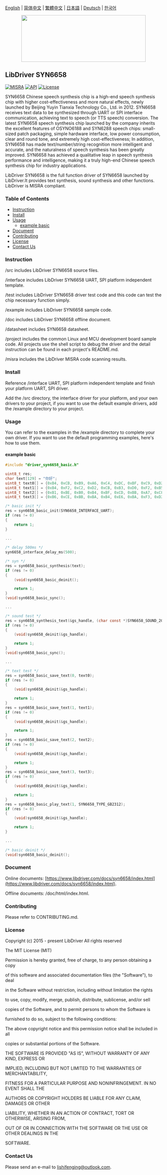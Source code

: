 [English](/README.md) | [ 简体中文](/README_zh-Hans.md) | [繁體中文](/README_zh-Hant.md) | [日本語](/README_ja.md) | [Deutsch](/README_de.md) | [한국어](/README_ko.md)

<div align=center>
<img src="/doc/image/logo.svg" width="400" height="150"/>
</div>

## LibDriver SYN6658

[![MISRA](https://img.shields.io/badge/misra-compliant-brightgreen.svg)](/misra/README.md) [![API](https://img.shields.io/badge/api-reference-blue.svg)](https://www.libdriver.com/docs/syn6658/index.html) [![License](https://img.shields.io/badge/license-MIT-brightgreen.svg)](/LICENSE)

SYN6658 Chinese speech synthesis chip is a high-end speech synthesis chip with higher cost-effectiveness and more natural effects, newly launched by Beijing Yuyin Tianxia Technology Co., Ltd. in 2012. SYN6658 receives text data to be synthesized through UART or SPI interface communication, achieving text to speech (or TTS speech) conversion. The latest SYN6658 speech synthesis chip launched by the company inherits the excellent features of OSYNO6188 and SYN6288 speech chips: small-sized patch packaging, simple hardware interface, low power consumption, clear and round tone, and extremely high cost-effectiveness; In addition, SYN6658 has made text/number/string recognition more intelligent and accurate, and the naturalness of speech synthesis has been greatly improved. SYN6658 has achieved a qualitative leap in speech synthesis performance and intelligence, making it a truly high-end Chinese speech synthesis chip for industry applications.

LibDriver SYN6658 is the full function driver of SYN6658 launched by LibDriver.It provides text synthesis, sound synthesis and other functions. LibDriver is MISRA compliant.

### Table of Contents

  - [Instruction](#Instruction)
  - [Install](#Install)
  - [Usage](#Usage)
    - [example basic](#example-basic)
  - [Document](#Document)
  - [Contributing](#Contributing)
  - [License](#License)
  - [Contact Us](#Contact-Us)

### Instruction

/src includes LibDriver SYN6658 source files.

/interface includes LibDriver SYN6658 UART, SPI platform independent template.

/test includes LibDriver SYN6658 driver test code and this code can test the chip necessary function simply.

/example includes LibDriver SYN6658 sample code.

/doc includes LibDriver SYN6658 offline document.

/datasheet includes SYN6658 datasheet.

/project includes the common Linux and MCU development board sample code. All projects use the shell script to debug the driver and the detail instruction can be found in each project's README.md.

/misra includes the LibDriver MISRA code scanning results.

### Install

Reference /interface UART, SPI platform independent template and finish your platform UART, SPI driver.

Add the /src directory, the interface driver for your platform, and your own drivers to your project, if you want to use the default example drivers, add the /example directory to your project.

### Usage

You can refer to the examples in the /example directory to complete your own driver. If you want to use the default programming examples, here's how to use them.

#### example basic

```C
#include "driver_syn6658_basic.h"

uint8_t res;
char text[129] = "你好";
uint8_t text0[] = {0xB4, 0xCB, 0xB9, 0xA6, 0xC4, 0xDC, 0xBF, 0xC9, 0xD2, 0xD4, 0xBD, 0xAB, 0xB1, 0xBB, 0x00};
uint8_t text1[] = {0xB4, 0xF2, 0xC2, 0xD2, 0xCB, 0xB3, 0xD0, 0xF2, 0xB5, 0xC4, 0xD2, 0xBB, 0xB6, 0xCE, 0xCE, 0xC4, 0x00};
uint8_t text2[] = {0xB1, 0xBE, 0xB0, 0xB4, 0xBF, 0xCD, 0xBB, 0xA7, 0xCF, 0xA3, 0xCD, 0xFB, 0xB5, 0xC4, 0xCB, 0xB3, 0xD0, 0xF2, 0xB7, 0xD6, 0x00};
uint8_t text3[] = {0xB6, 0xCE, 0xBB, 0xBA, 0xB4, 0xE6, 0xBA, 0xF3, 0xD2, 0xBB, 0xC6, 0xF0, 0xB2, 0xA5, 0xB7, 0xC5, 0xA1, 0xA3, 0x00};

/* basic init */
res = syn6658_basic_init(SYN6658_INTERFACE_UART);
if (res != 0)
{
    return 1;
}

...
    
/* delay 500ms */
syn6658_interface_delay_ms(500);

/* syn */
res = syn6658_basic_synthesis(text);
if (res != 0)
{
    (void)syn6658_basic_deinit();

    return 1;
}
(void)syn6658_basic_sync();

...

/* sound test */
res = syn6658_synthesis_text(&gs_handle, (char const *)SYN6658_SOUND_202);
if (res != 0)
{
    (void)syn6658_deinit(&gs_handle);

    return 1;
}
(void)syn6658_basic_sync();

...

/* text test */
res = syn6658_basic_save_text(0, text0);
if (res != 0)
{
    (void)syn6658_deinit(&gs_handle);

    return 1;
}
res = syn6658_basic_save_text(1, text1);
if (res != 0)
{
    (void)syn6658_deinit(&gs_handle);

    return 1;
}
res = syn6658_basic_save_text(2, text2);
if (res != 0)
{
    (void)syn6658_deinit(&gs_handle);

    return 1;
}
res = syn6658_basic_save_text(3, text3);
if (res != 0)
{
    (void)syn6658_deinit(&gs_handle);

    return 1;
}
res = syn6658_basic_play_text(1, SYN6658_TYPE_GB2312);
if (res != 0)
{
    (void)syn6658_deinit(&gs_handle);

    return 1;
}

...
    
/* basic deinit */
(void)syn6658_basic_deinit();
```

### Document

Online documents: [https://www.libdriver.com/docs/syn6658/index.html](https://www.libdriver.com/docs/syn6658/index.html).

Offline documents: /doc/html/index.html.

### Contributing

Please refer to CONTRIBUTING.md.

### License

Copyright (c) 2015 - present LibDriver All rights reserved



The MIT License (MIT) 



Permission is hereby granted, free of charge, to any person obtaining a copy

of this software and associated documentation files (the "Software"), to deal

in the Software without restriction, including without limitation the rights

to use, copy, modify, merge, publish, distribute, sublicense, and/or sell

copies of the Software, and to permit persons to whom the Software is

furnished to do so, subject to the following conditions: 



The above copyright notice and this permission notice shall be included in all

copies or substantial portions of the Software. 



THE SOFTWARE IS PROVIDED "AS IS", WITHOUT WARRANTY OF ANY KIND, EXPRESS OR

IMPLIED, INCLUDING BUT NOT LIMITED TO THE WARRANTIES OF MERCHANTABILITY,

FITNESS FOR A PARTICULAR PURPOSE AND NONINFRINGEMENT. IN NO EVENT SHALL THE

AUTHORS OR COPYRIGHT HOLDERS BE LIABLE FOR ANY CLAIM, DAMAGES OR OTHER

LIABILITY, WHETHER IN AN ACTION OF CONTRACT, TORT OR OTHERWISE, ARISING FROM,

OUT OF OR IN CONNECTION WITH THE SOFTWARE OR THE USE OR OTHER DEALINGS IN THE

SOFTWARE. 

### Contact Us

Please send an e-mail to lishifenging@outlook.com.